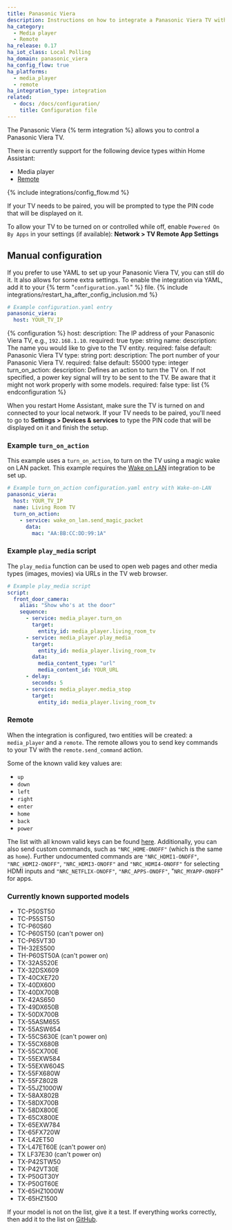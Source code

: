 ```yaml
---
title: Panasonic Viera
description: Instructions on how to integrate a Panasonic Viera TV with Home Assistant.
ha_category:
  - Media player
  - Remote
ha_release: 0.17
ha_iot_class: Local Polling
ha_domain: panasonic_viera
ha_config_flow: true
ha_platforms:
  - media_player
  - remote
ha_integration_type: integration
related:
  - docs: /docs/configuration/
    title: Configuration file
---
```


The Panasonic Viera {% term integration %} allows you to control a Panasonic Viera TV.

There is currently support for the following device types within Home Assistant:

- Media player
- [Remote](#remote)

{% include integrations/config_flow.md %}

If your TV needs to be paired, you will be prompted to type the PIN code that will be displayed on it.

To allow your TV to be turned on or controlled while off, enable `Powered On By Apps` in your settings (if available): **Network > TV Remote App Settings**

## Manual configuration

If you prefer to use YAML to set up your Panasonic Viera TV, you can still do it. It also allows for some extra settings.
To enable the integration via YAML, add it to your {% term "`configuration.yaml`" %} file.
{% include integrations/restart_ha_after_config_inclusion.md %}

```yaml
# Example configuration.yaml entry
panasonic_viera:
  host: YOUR_TV_IP
```

{% configuration %}
host:
  description: The IP address of your Panasonic Viera TV, e.g., `192.168.1.10`.
  required: true
  type: string
name:
  description: The name you would like to give to the TV entity.
  required: false
  default: Panasonic Viera TV
  type: string
port:
  description: The port number of your Panasonic Viera TV.
  required: false
  default: 55000
  type: integer
turn_on_action:
  description: Defines an action to turn the TV on. If not specified, a power key signal will try to be sent to the TV. Be aware that it might not work properly with some models.
  required: false
  type: list
{% endconfiguration %}

When you restart Home Assistant, make sure the TV is turned on and connected to your local network. If your TV needs to be paired, you'll need to go to **Settings > Devices & services** to type the PIN code that will be displayed on it and finish the setup.

### Example `turn_on_action`

This example uses a `turn_on_action`, to turn on the TV using a magic wake on
LAN packet. This example requires the [Wake on LAN](/integrations/wake_on_lan)
integration to be set up.

```yaml
# Example turn_on_action configuration.yaml entry with Wake-on-LAN
panasonic_viera:
  host: YOUR_TV_IP
  name: Living Room TV
  turn_on_action:
    - service: wake_on_lan.send_magic_packet
      data:
        mac: "AA:BB:CC:DD:99:1A"
```

### Example `play_media` script

The `play_media` function can be used to open web pages and other media types (images, movies) via URLs in the TV web browser.

```yaml
# Example play_media script
script:
  front_door_camera:
    alias: "Show who's at the door"
    sequence:
      - service: media_player.turn_on
        target:
          entity_id: media_player.living_room_tv
      - service: media_player.play_media
        target:
          entity_id: media_player.living_room_tv
        data:
          media_content_type: "url"
          media_content_id: YOUR_URL
      - delay:
        seconds: 5
      - service: media_player.media_stop
        target:
          entity_id: media_player.living_room_tv
```

### Remote

When the integration is configured, two entities will be created: a `media_player` and a `remote`. The remote allows you to send key commands to your TV with the `remote.send_command` action.

Some of the known valid key values are:

- `up`
- `down`
- `left`
- `right`
- `enter`
- `home`
- `back`
- `power`

The list with all known valid keys can be found [here](https://github.com/florianholzapfel/panasonic-viera/blob/521cefadc8e1543514ce41d3d49e9218d1c2302d/panasonic_viera/__init__.py#L35). Additionally, you can also send custom commands, such as `"NRC_HOME-ONOFF"` (which is the same as `home`). Further undocumented commands are `"NRC_HDMI1-ONOFF"`, `"NRC_HDMI2-ONOFF"`, `"NRC_HDMI3-ONOFF"` and `"NRC_HDMI4-ONOFF"` for selecting HDMI inputs and `"NRC_NETFLIX-ONOFF"`, `"NRC_APPS-ONOFF"`, "`NRC_MYAPP-ONOFF`" for apps.

### Currently known supported models

- TC-P50ST50
- TC-P55ST50
- TC-P60S60
- TC-P60ST50 (can't power on)
- TC-P65VT30
- TH-32ES500
- TH-P60ST50A (can't power on)
- TX-32AS520E
- TX-32DSX609
- TX-40CXE720
- TX-40DX600
- TX-40DX700B
- TX-42AS650
- TX-49DX650B
- TX-50DX700B
- TX-55ASM655
- TX-55ASW654
- TX-55CS630E (can't power on)
- TX-55CX680B
- TX-55CX700E
- TX-55EXW584
- TX-55EXW604S
- TX-55FX680W
- TX-55FZ802B
- TX-55JZ1000W
- TX-58AX802B
- TX-58DX700B
- TX-58DX800E
- TX-65CX800E
- TX-65EXW784
- TX-65FX720W
- TX-L42ET50
- TX-L47ET60E (can't power on)
- TX LF37E30 (can't power on)
- TX-P42STW50
- TX-P42VT30E
- TX-P50GT30Y
- TX-P50GT60E
- TX-65HZ1000W
- TX-65HZ1500

If your model is not on the list, give it a test. If everything works correctly, then add it to the list on [GitHub](https://github.com/home-assistant/home-assistant.io/blob/current/source/_integrations/panasonic_viera.markdown).
